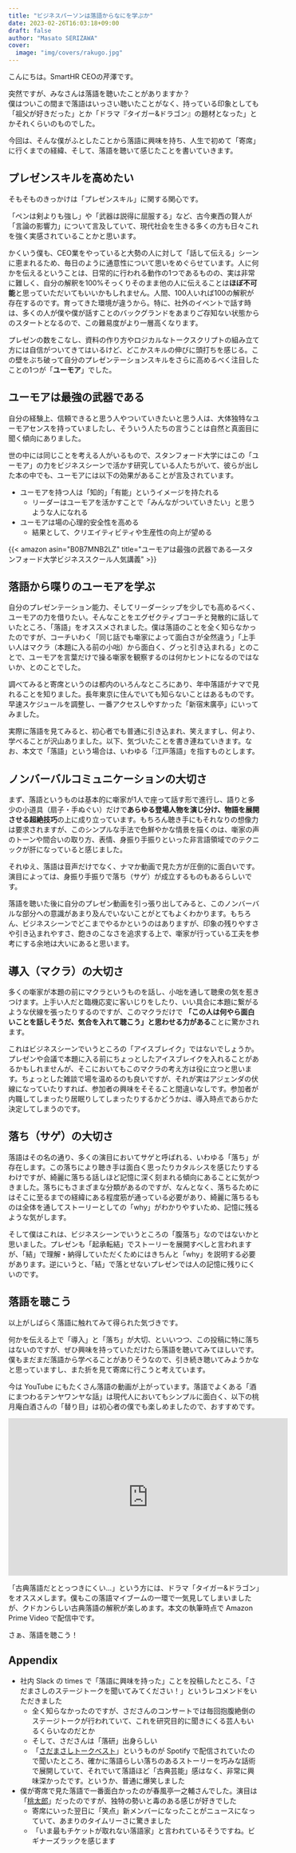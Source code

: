 ```yaml
---
title: "ビジネスパーソンは落語からなにを学ぶか"
date: 2023-02-26T16:03:18+09:00
draft: false
author: "Masato SERIZAWA"
cover:
  image: "img/covers/rakugo.jpg"
---
```


こんにちは。SmartHR CEOの芹澤です。

突然ですが、みなさんは落語を聴いたことがありますか？\
僕はついこの間まで落語はいっさい聴いたことがなく、持っている印象としても「祖父が好きだった」とか「ドラマ『タイガー&ドラゴン』の題材となった」とかそれくらいのものでした。

今回は、そんな僕がふとしたことから落語に興味を持ち、人生で初めて「寄席」に行くまでの経緯、そして、落語を聴いて感じたことを書いていきます。

## プレゼンスキルを高めたい

そもそものきっかけは「プレゼンスキル」に関する関心です。

「ペンは剣よりも強し」や「武器は説得に屈服する」など、古今東西の賢人が「言論の影響力」について言及していて、現代社会を生きる多くの方も日々これを強く実感されていることかと思います。

かくいう僕も、CEO業をやっていると大勢の人に対して「話して伝える」シーンに恵まれるため、毎日のように通意性について思いをめぐらせています。人に何かを伝えるということは、日常的に行われる動作の1つであるものの、実は非常に難しく、自分の解釈を100%そっくりそのまま他の人に伝えることは**ほぼ不可能**と思っていただいてもいいかもしれません。人間、100人いれば100の解釈が存在するのです。育ってきた環境が違うから。特に、社外のイベントで話す時は、多くの人が僕や僕が話すことのバックグランドをあまりご存知ない状態からのスタートとなるので、この難易度がより一層高くなります。

プレゼンの数をこなし、資料の作り方やロジカルなトークスクリプトの組み立て方には自信がついてきてはいるけど、どこかスキルの伸びに頭打ちを感じる。この壁をぶち破って自分のプレゼンテーションスキルをさらに高めるべく注目したことの1つが「**ユーモア**」でした。

## ユーモアは最強の武器である

自分の経験上、信頼できると思う人やついていきたいと思う人は、大体独特なユーモアセンスを持っていましたし、そういう人たちの言うことは自然と真面目に聞く傾向にありました。

世の中には同じことを考える人がいるもので、スタンフォード大学にはこの「ユーモア」の力をビジネスシーンで活かす研究している人たちがいて、彼らが出した本の中でも、ユーモアには以下の効果があることが言及されています。

- ユーモアを持つ人は「知的」「有能」というイメージを持たれる
  - リーダーはユーモアを活かすことで「みんながついていきたい」と思うような人になれる
- ユーモアは場の心理的安全性を高める
  - 結果として、クリエイティビティや生産性の向上が望める

{{< amazon asin="B0B7MNB2LZ" title="ユーモアは最強の武器である―スタンフォード大学ビジネススクール人気講義" >}}

## 落語から喋りのユーモアを学ぶ

自分のプレゼンテーション能力、そしてリーダーシップを少しでも高めるべく、ユーモアの力を借りたい。そんなことをエグゼクティブコーチと発散的に話していたところ、「落語」をオススメされました。僕は落語のことを全く知らなかったのですが、コーチいわく「同じ話でも噺家によって面白さが全然違う」「上手い人はマクラ（本題に入る前の小咄）から面白く、グっと引き込まれる」とのことで、ユーモアを言葉だけで操る噺家を観察するのは何かヒントになるのではないか、とのことでした。

調べてみると寄席というのは都内のいろんなところにあり、年中落語がナマで見れることを知りました。長年東京に住んでいても知らないことはあるものです。早速スケジュールを調整し、一番アクセスしやすかった「新宿末廣亭」にいってみました。

実際に落語を見てみると、初心者でも普通に引き込まれ、笑えますし、何より、学べることが沢山ありました。以下、気づいたことを書き連ねていきます。なお、本文で「落語」という場合は、いわゆる「江戸落語」を指すものとします。

## ノンバーバルコミュニケーションの大切さ

まず、落語というものは基本的に噺家が1人で座って話す形で進行し、語りと多少の小道具（扇子・手ぬぐい）だけで**あらゆる登場人物を演じ分け、物語を展開させる超絶技巧**の上に成り立っています。もちろん聴き手にもそれなりの想像力は要求されますが、このシンプルな手法で色鮮やかな情景を描くのは、噺家の声のトーンや間合いの取り方、表情、身振り手振りといった非言語領域でのテクニックが肝になっていると感じました。

それゆえ、落語は音声だけでなく、ナマか動画で見た方が圧倒的に面白いです。演目によっては、身振り手振りで落ち（サゲ）が成立するものもあるらしいです。

落語を聴いた後に自分のプレゼン動画を引っ張り出してみると、このノンバーバルな部分への意識があまり及んでいないことがとてもよくわかります。もちろん、ビジネスシーンでどこまでやるかというのはありますが、印象の残りやすさや引き込まれやすさ、飽きのこなさを追求する上で、噺家が行っている工夫を参考にする余地は大いにあると思います。

## 導入（マクラ）の大切さ

多くの噺家が本題の前にマクラというものを話し、小咄を通して聴衆の気を惹きつけます。上手い人だと臨機応変に客いじりをしたり、いい具合に本題に繋がるような伏線を張ったりするのですが、このマクラだけで **「この人は何やら面白いことを話しそうだ、気合を入れて聴こう」と思わせる力がある**ことに驚かされます。

これはビジネスシーンでいうところの「アイスブレイク」ではないでしょうか。プレゼンや会議で本題に入る前にちょっとしたアイスブレイクを入れることがあるかもしれませんが、そこにおいてもこのマクラの考え方は役に立つと思います。ちょっとした雑談で場を温めるのも良いですが、それが実はアジェンダの伏線になっていたりすれば、参加者の興味をそそること間違いなしです。参加者が内職してしまったり居眠りしてしまったりするかどうかは、導入時点であらかた決定してしまうのです。

## 落ち（サゲ）の大切さ

落語はその名の通り、多くの演目においてサゲと呼ばれる、いわゆる「落ち」が存在します。この落ちにより聴き手は面白く思ったりカタルシスを感じたりするわけですが、綺麗に落ちる話しほど記憶に深く刻まれる傾向にあることに気がつきました。落ちにもさまざまな分類があるのですが、なんとなく、落ちるためにはそこに至るまでの経緯にある程度筋が通っている必要があり、綺麗に落ちるものは全体を通してストーリーとしての「why」がわかりやすいため、記憶に残るような気がします。

そして僕はこれは、ビジネスシーンでいうところの「腹落ち」なのではないかと思いました。プレゼンも「起承転結」でストーリーを展開すべしと言われますが、「結」で理解・納得していただくためにはきちんと「why」を説明する必要があります。逆にいうと、「結」で落とせないプレゼンでは人の記憶に残りにくいのです。

## 落語を聴こう

以上がしばらく落語に触れてみて得られた気づきです。

何かを伝える上で「導入」と「落ち」が大切、といいつつ、この投稿に特に落ちはないのですが、ぜひ興味を持っていただけたら落語を聴いてみてほしいです。僕もまだまだ落語から学べることがありそうなので、引き続き聴いてみようかなと思っていますし、また折を見て寄席に行こうと考えています。

今は YouTube にもたくさん落語の動画が上がっています。落語でよくある「酒にまつわるテンヤワンヤな話」は現代人においてもシンプルに面白く、以下の桃月庵白酒さんの「替り目」は初心者の僕でも楽しめましたので、おすすめです。

<iframe width="560" height="315" src="https://www.youtube.com/embed/mkcFtsY1uX0" title="YouTube video player" frameborder="0" allow="accelerometer; autoplay; clipboard-write; encrypted-media; gyroscope; picture-in-picture; web-share" allowfullscreen></iframe>

「古典落語だととっつきにくい...」という方には、ドラマ「タイガー&ドラゴン」をオススメします。僕もこの落語マイブームの一環で一気見してしまいましたが、クドカンらしい古典落語の解釈が楽しめます。本文の執筆時点で Amazon Prime Video で配信中です。

さぁ、落語を聴こう！

## Appendix

- 社内 Slack の times で「落語に興味を持った」ことを投稿したところ、「さだまさしのステージトークを聞いてみてください！」というレコメンドをいただきました
  - 全く知らなかったのですが、さださんのコンサートでは毎回抱腹絶倒のステージトークが行われていて、これを研究目的に聞きにくる芸人もいるくらいなのだとか
  - そして、さださんは「落研」出身らしい
  - 「<a href="https://open.spotify.com/album/0owh517TXV4gAmGAXO4Mji" target="_blank">さだまさしトークベスト</a>」というものが Spotify で配信されていたので聞いたところ、確かに落語らしい落ちのあるストーリーを巧みな話術で展開していて、それでいて落語ほど「古典芸能」感はなく、非常に興味深かったです。というか、普通に爆笑しました
- 僕が寄席で見た落語で一番面白かったのが春風亭一之輔さんでした。演目は「<a href="https://ja.wikipedia.org/wiki/%E6%A1%83%E5%A4%AA%E9%83%8E_(%E8%90%BD%E8%AA%9E)" target="_blank">桃太郎</a>」だったのですが、独特の勢いと毒のある感じが好きでした
  - 寄席にいった翌日に「笑点」新メンバーになったことがニュースになっていて、あまりのタイムリーさに驚きました
  - 「いま最もチケットが取れない落語家」と言われているそうですね。ビギナーズラックを感じます
